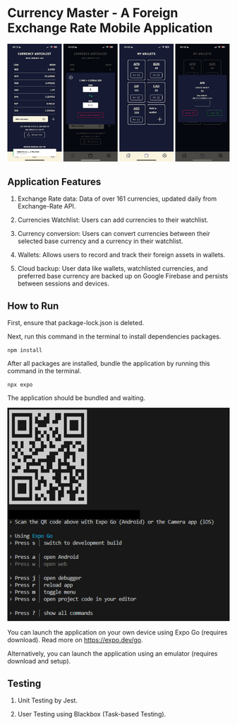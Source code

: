 # Currency Master - A Foreign Exchange Rate Mobile Application
![Interface Snapshots](./assets/cm.png)



## Application Features
1. Exchange Rate data: Data of over 161 currencies, updated daily from Exchange-Rate API.

2. Currencies Watchlist: Users can add currencies to their watchlist.

3. Currency conversion: Users can convert currencies between their selected base currency and a currency in their watchlist.

4. Wallets: Allows users to record and track their foreign assets in wallets.

5. Cloud backup: User data like wallets, watchlisted currencies, and preferred base currency are backed up on Google Firebase and persists between sessions and devices.



## How to Run
First, ensure that package-lock.json is deleted.

Next, run this command in the terminal to install dependencies packages.
```
npm install
```
After all packages are installed, bundle the application by running this command in the terminal.
```
npx expo
```
The application should be bundled and waiting.

![QR code](./assets/sample_run.png)

You can launch the application on your own device using Expo Go (requires download). Read more on https://expo.dev/go.

Alternatively, you can launch the application using an emulator (requires download and setup).


## Testing
1. Unit Testing by Jest.

2. User Testing using Blackbox (Task-based Testing).
